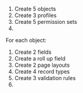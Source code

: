 1. Create 5 objects
1. Create 3 profiles
1. Create 5 permission sets
1. 

For each object:
1. Create 2 fields
1. Create a roll up field
1. Create 2 page layouts
1. Create 4 record types
1. Create 3 validation rules
1. 
